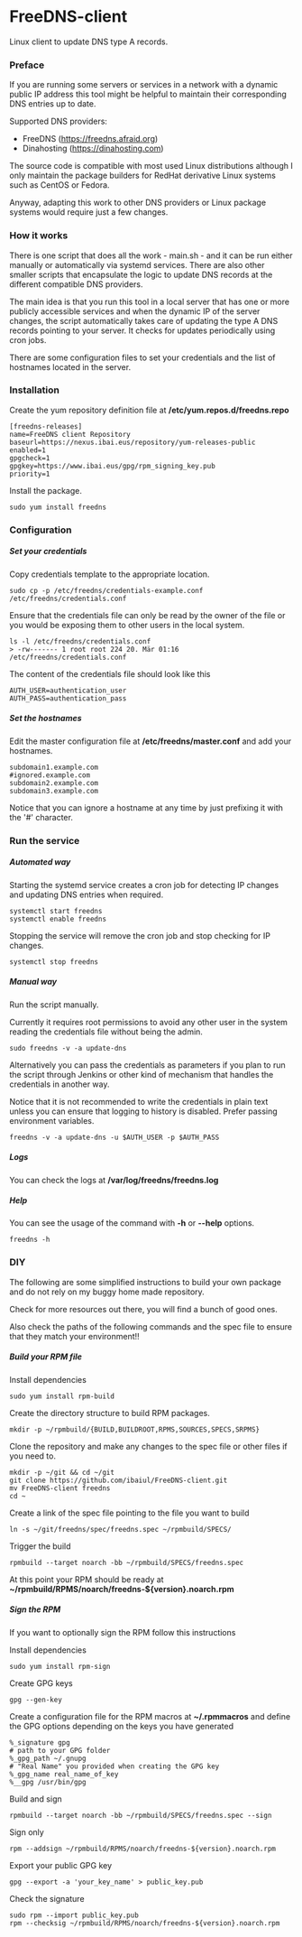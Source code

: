 # FreeDNS-client
Linux client to update DNS type A records.

### Preface
If you are running some servers or services in a network with a dynamic public IP address this tool might be helpful to maintain their corresponding DNS entries up to date.

Supported DNS providers:
- FreeDNS (https://freedns.afraid.org)
- Dinahosting (https://dinahosting.com)

The source code is compatible with most used Linux distributions although I only maintain the package builders for RedHat derivative Linux systems such as CentOS or Fedora.

Anyway, adapting this work to other DNS providers or Linux package systems would require just a few changes.

### How it works
There is one script that does all the work - main.sh - and it can be run either manually or automatically via systemd services. There are also other smaller scripts that encapsulate the logic to update DNS records at the different compatible DNS providers.

The main idea is that you run this tool in a local server that has one or more publicly accessible services and when the dynamic IP of the server changes, the script automatically takes care of updating the type A DNS records pointing to your server. It checks for updates periodically using cron jobs.

There are some configuration files to set your credentials and the list of hostnames located in the server.

### Installation
Create the yum repository definition file at **/etc/yum.repos.d/freedns.repo**

```
[freedns-releases]
name=FreeDNS client Repository
baseurl=https://nexus.ibai.eus/repository/yum-releases-public
enabled=1
gpgcheck=1
gpgkey=https://www.ibai.eus/gpg/rpm_signing_key.pub
priority=1
```
Install the package.

```
sudo yum install freedns
```

### Configuration
##### Set your credentials
Copy credentials template to the appropriate location.

```
sudo cp -p /etc/freedns/credentials-example.conf /etc/freedns/credentials.conf
```
Ensure that the credentials file can only be read by the owner of the file or you would be exposing them to other users in the local system.

```
ls -l /etc/freedns/credentials.conf
> -rw------- 1 root root 224 20. Mär 01:16 /etc/freedns/credentials.conf
```
The content of the credentials file should look like this

```
AUTH_USER=authentication_user
AUTH_PASS=authentication_pass
```
##### Set the hostnames
Edit the master configuration file at **/etc/freedns/master.conf** and add your hostnames.

```
subdomain1.example.com
#ignored.example.com
subdomain2.example.com
subdomain3.example.com
```
Notice that you can ignore a hostname at any time by just prefixing it with the '#' character.

### Run the service
##### Automated way
Starting the systemd service creates a cron job for detecting IP changes and updating DNS entries when required.

```
systemctl start freedns
systemctl enable freedns
```
Stopping the service will remove the cron job and stop checking for IP changes.

```
systemctl stop freedns
```
##### Manual way

Run the script manually.

Currently it requires root permissions to avoid any other user in the system reading the credentials file without being the admin.

```
sudo freedns -v -a update-dns
```
Alternatively you can pass the credentials as parameters if you plan to run the script through Jenkins or other kind of mechanism that handles the credentials in another way.

Notice that it is not recommended to write the credentials in plain text unless you can ensure that logging to history is disabled. Prefer passing environment variables.

```
freedns -v -a update-dns -u $AUTH_USER -p $AUTH_PASS
```
##### Logs
You can check the logs at **/var/log/freedns/freedns.log**

##### Help
You can see the usage of the command with **-h** or **--help** options.

```
freedns -h
```

### DIY
The following are some simplified instructions to build your own package and do not rely on my buggy home made repository.

Check for more resources out there, you will find a bunch of good ones.

Also check the paths of the following commands and the spec file to ensure that they match your environment!!

##### Build your RPM file
Install dependencies

```
sudo yum install rpm-build
```
Create the directory structure to build RPM packages.

```
mkdir -p ~/rpmbuild/{BUILD,BUILDROOT,RPMS,SOURCES,SPECS,SRPMS}
```
Clone the repository and make any changes to the spec file or other files if you need to.

```
mkdir -p ~/git && cd ~/git
git clone https://github.com/ibaiul/FreeDNS-client.git
mv FreeDNS-client freedns
cd ~
```
Create a link of the spec file pointing to the file you want to build

```
ln -s ~/git/freedns/spec/freedns.spec ~/rpmbuild/SPECS/
```
Trigger the build

```
rpmbuild --target noarch -bb ~/rpmbuild/SPECS/freedns.spec
```
At this point your RPM should be ready at **~/rpmbuild/RPMS/noarch/freedns-${version}.noarch.rpm**

##### Sign the RPM
If you want to optionally sign the RPM follow this instructions

Install dependencies

```
sudo yum install rpm-sign
```
Create GPG keys

```
gpg --gen-key
```
Create a configuration file for the RPM macros at **~/.rpmmacros** and define the GPG options depending on the keys you have generated
```
%_signature gpg
# path to your GPG folder
%_gpg_path ~/.gnupg
# "Real Name" you provided when creating the GPG key
%_gpg_name real_name_of_key
%__gpg /usr/bin/gpg
```
Build and sign

```
rpmbuild --target noarch -bb ~/rpmbuild/SPECS/freedns.spec --sign
```
Sign only

```
rpm --addsign ~/rpmbuild/RPMS/noarch/freedns-${version}.noarch.rpm
```
Export your public GPG key

```
gpg --export -a 'your_key_name' > public_key.pub
```
Check the signature

```
sudo rpm --import public_key.pub
rpm --checksig ~/rpmbuild/RPMS/noarch/freedns-${version}.noarch.rpm
```
